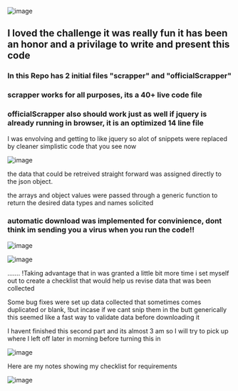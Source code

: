 ![image](https://user-images.githubusercontent.com/58557672/213987478-448cb040-4e0e-4f05-a75b-3b64e4409f87.png) 

 ## I loved the challenge it was really fun it has been an honor and a privilage to write and present this code 

### In this Repo has 2 initial files "scrapper" and "officialScrapper"

### scrapper works for all purposes, its a 40+ live code file

### officialScrapper also should work just as well if jquery is already running in browser, it is an optimized 14 line file


I was envolving and getting to like jquery so alot of snippets were replaced by cleaner simplistic code that you see now

![image](https://user-images.githubusercontent.com/58557672/213987596-83fd450b-e980-47e0-a8d2-aaa75d877f8c.png)

the data that could be retreived straight forward was assigned directly to the json object.

the arrays and object values were passed through a generic function to return the desired data types and names 
solicited

### automatic download was implemented for convinience, dont think im sending you a virus when you run the code!!

![image](https://user-images.githubusercontent.com/58557672/213987660-1bf16579-4841-4ee6-9332-6afbb10918a4.png)

![image](https://user-images.githubusercontent.com/58557672/213988122-52917227-8645-4594-8a5e-e6c666c6e1fa.png)



.......
!Taking advantage that in was granted a little bit more time i set myself out to create a checklist that would 
help us revise data that was been collected
 
Some bug fixes were set up data collected that sometimes comes duplicated or blank, 
!but incase if we cant snip them in the butt generically this seemed like a fast way to validate data before downloading it

I havent finished this second part and its almost 3 am so I will try to pick up where I left off later in morning before turning this in

![image](https://user-images.githubusercontent.com/58557672/213988067-b7f3832d-b63d-4401-882d-5d9ba2824f9b.png)

Here are my notes showing my checklist for requirements

![image](https://user-images.githubusercontent.com/58557672/214090852-79460b87-e07c-47cd-880f-e10a03a072a3.png)


